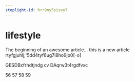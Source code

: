 ```yaml
---
stoplight-id: hrr9ny5sisvy7
---
```


# lifestyle

The beginning of an awesome article...
this is a new article
rtyfgjuhlj;'5dd4tyf6ug7i8ho9jp0[-o]


GESDBxfrhdtjndg cv
DAqrw3t4rgdfvxc 

56
57
58
59
